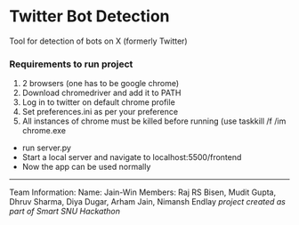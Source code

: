 # Twitter Bot Detection
Tool for detection of bots on X (formerly Twitter)

### Requirements to run project
1. 2 browsers (one has to be google chrome)
2. Download chromedriver and add it to PATH
3. Log in to twitter on default chrome profile
4. Set preferences.ini as per your preference
5. All instances of chrome must be killed before running (use taskkill /f /im chrome.exe


- run server.py
- Start a local server and navigate to localhost:5500/frontend
- Now the app can be used normally

---

Team Information:
Name: Jain-Win
Members: Raj RS Bisen, Mudit Gupta, Dhruv Sharma, Diya Dugar, Arham Jain, Nimansh Endlay
*project created as part of Smart SNU Hackathon*
